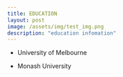 ```yaml
---
title: EDUCATION
layout: post
image: /assets/img/test_img.png
description: "education infomation"
---
```


* University of Melbourne

* Monash University
